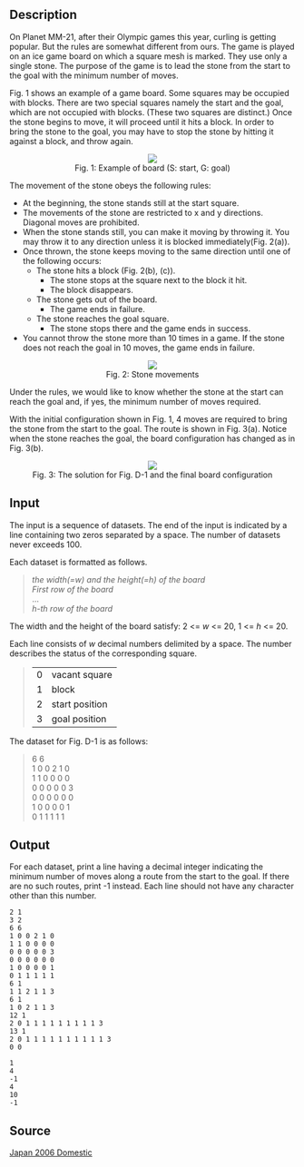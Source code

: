 <h2>Description</h2><p>On Planet MM-21, after their Olympic games this year, curling is getting popular. But the rules are somewhat different from ours. The game is played on an ice game board on which a square mesh is marked. They use only a single stone. The purpose of the game is to lead the stone from the start to the goal with the minimum number of moves.</p><p>Fig. 1 shows an example of a game board. Some squares may be occupied with blocks. There are two special squares namely the start and the goal, which are not occupied with blocks. (These two squares are distinct.) Once the stone begins to move, it will proceed until it hits a block. In order to bring the stone to the goal, you may have to stop the stone by hitting it against a block, and throw again.</p><p align="center"><img src="images/3009_1.gif"><br>Fig. 1: Example of board (S: start, G: goal)</p><p>The movement of the stone obeys the following rules:</p><ul><li>At the beginning, the stone stands still at the start square. </li><li>The movements of the stone are restricted to x and y directions. Diagonal moves are prohibited. </li><li>When the stone stands still, you can make it moving by throwing it. You may throw it to any direction unless it is blocked immediately(Fig. 2(a)). </li><li>Once thrown, the stone keeps moving to the same direction until one of the following occurs: <ul><li>The stone hits a block (Fig. 2(b), (c)). <ul><li>The stone stops at the square next to the block it hit. </li><li>The block disappears. </li></ul></li><li>The stone gets out of the board. <ul><li>The game ends in failure. </li></ul></li><li>The stone reaches the goal square. <ul><li>The stone stops there and the game ends in success. </li></ul></li></ul></li><li>You cannot throw the stone more than 10 times in a game. If the stone does not reach the goal in 10 moves, the game ends in failure.</li></ul><p align="center"><img src="images/3009_2.gif"><br>Fig. 2: Stone movements</p><p>Under the rules, we would like to know whether the stone at the start can reach the goal and, if yes, the minimum number of moves required.</p><p>With the initial configuration shown in Fig. 1, 4 moves are required to bring the stone from the start to the goal. The route is shown in Fig. 3(a). Notice when the stone reaches the goal, the board configuration has changed as in Fig. 3(b).</p><p align="center"><img src="images/3009_3.gif"><br>Fig. 3: The solution for Fig. D-1 and the final board configuration</p><h2>Input</h2><p>The input is a sequence of datasets. The end of the input is indicated by a line containing two zeros separated by a space. The number of datasets never exceeds 100.</p><p>Each dataset is formatted as follows.</p><blockquote><p><i>the width(=w) and the height(=h) of the board</i> <br><i>First row of the board</i> <br>... <br><i>h-th row of the board</i></p></blockquote><p>The width and the height of the board satisfy: 2 &lt;= <i>w</i> &lt;= 20, 1 &lt;= <i>h</i> &lt;= 20.</p><p>Each line consists of <i>w</i> decimal numbers delimited by a space. The number describes the status of the corresponding square.</p><blockquote><table id="table1"><tbody><tr><td>0 </td><td>vacant square</td></tr><tr><td>1 </td><td>block</td></tr><tr><td>2 </td><td>start position</td></tr><tr><td>3 </td><td>goal position</td></tr></tbody></table></blockquote><p>The dataset for Fig. D-1 is as follows:</p><blockquote><p>6 6 <br>1 0 0 2 1 0 <br>1 1 0 0 0 0 <br>0 0 0 0 0 3 <br>0 0 0 0 0 0 <br>1 0 0 0 0 1 <br>0 1 1 1 1 1</p></blockquote><h2>Output</h2><p>For each dataset, print a line having a decimal integer indicating the minimum number of moves along a route from the start to the goal. If there are no such routes, print -1 instead. Each line should not have any character other than this number.</p><pre><code class="language-input1">2 1
3 2
6 6
1 0 0 2 1 0
1 1 0 0 0 0
0 0 0 0 0 3
0 0 0 0 0 0
1 0 0 0 0 1
0 1 1 1 1 1
6 1
1 1 2 1 1 3
6 1
1 0 2 1 1 3
12 1
2 0 1 1 1 1 1 1 1 1 1 3
13 1
2 0 1 1 1 1 1 1 1 1 1 1 3
0 0</code></pre><pre><code class="language-output1">1
4
-1
4
10
-1</code></pre><h2>Source</h2><a href="searchproblem?field=source&amp;key=Japan+2006+Domestic">Japan 2006 Domestic</a>